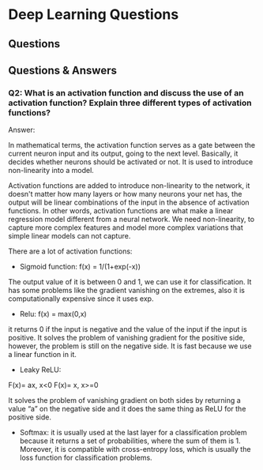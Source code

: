 # Deep Learning Questions #

## Questions ##

## Questions & Answers ##

### Q2: What is an activation function and discuss the use of an activation function? Explain three different types of activation functions? ###

Answer:

In mathematical terms, the activation function serves as a gate between the current neuron input and its output, going to the next level. Basically, it decides whether neurons should be activated or not.
It is used to introduce non-linearity into a model.

Activation functions are added to introduce non-linearity to the network, it doesn't matter how many layers or how many neurons your net has, the output will be linear combinations of the input in the absence of activation functions. In other words, activation functions are what make a linear regression model different from a neural network. We need non-linearity, to capture more complex features and model more complex variations that simple linear models can not capture.

There are a lot of activation functions:

* Sigmoid function: f(x) = 1/(1+exp(-x))

The output value of it is between 0 and 1, we can use it for classification. It has some problems like the gradient vanishing on the extremes, also it is computationally expensive since it uses exp.

* Relu: f(x) = max(0,x)

it returns 0 if the input is negative and the value of the input if the input is positive. It solves the problem of vanishing gradient for the positive side, however, the problem is still on the negative side. It is fast because we use a linear function in it.

* Leaky ReLU:

F(x)= ax, x<0
F(x)= x, x>=0

It solves the problem of vanishing gradient on both sides by returning a value “a” on the negative side and it does the same thing as ReLU for the positive side.

* Softmax: it is usually used at the last layer for a classification problem because it returns a set of probabilities, where the sum of them is 1. Moreover, it is compatible with cross-entropy loss, which is usually the loss function for classification problems.
